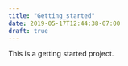 ```yaml
---
title: "Getting_started"
date: 2019-05-17T12:44:38-07:00
draft: true
---
```


This is a getting started project. 
